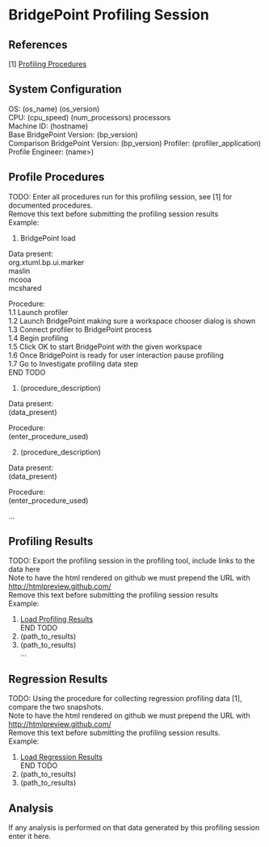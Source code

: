 # BridgePoint Profiling Session

References
--------
[1] [Profiling Procedures](https://github.com/xtuml/bridgepoint/doc-bridgepoint/process/profiling/BridgePoint_Profiling.md)   

System Configuration
-----------
OS: (os_name) (os_version)   
CPU: (cpu_speed) (num_processors) processors   
Machine ID: (hostname)   
Base BridgePoint Version: (bp_version)   
Comparison BridgePoint Version: (bp_version)
Profiler: (profiler_application)   
Profile Engineer: (name>)   

Profile Procedures
----------------------
TODO: Enter all procedures run for this profiling session, see [1] for documented procedures.   
      Remove this text before submitting the profiling session results   
      Example:   
1. BridgePoint load   

Data present:   
org.xtuml.bp.ui.marker   
maslin   
mcooa   
mcshared   

Procedure:   
1.1 Launch profiler   
1.2 Launch BridgePoint making sure a workspace chooser dialog is shown   
1.3 Connect profiler to BridgePoint process   
1.4 Begin profiling   
1.5 Click OK to start BridgePoint with the given workspace   
1.6 Once BridgePoint is ready for user interaction pause profiling   
1.7 Go to Investigate profiling data step   
END TODO   

1. (procedure_description)   

Data present:   
(data_present)   

Procedure:   
(enter_procedure_used)   

2. (procedure_description)    

Data present:   
(data_present)   

Procedure:   
(enter_procedure_used)   

...    

Profiling Results   
-------------
TODO: Export the profiling session in the profiling tool, include links to the data here   
      Note to have the html rendered on github we must prepend the URL with http://htmlpreview.github.com/   
      Remove this text before submitting the profiling session results   
      Example:   
1. [Load Profiling Results](https://github.com/xtuml/bridgepoint/doc-bridgepoint/checklists/6.0/9111_profiling.html)   
END TODO   
1. (path_to_results)   
2. (path_to_results)   
...   

Regression Results   
---------
TODO: Using the procedure for collecting regression profiling data [1], compare the two snapshots.   
      Note to have the html rendered on github we must prepend the URL with http://htmlpreview.github.com/   
      Remove this text before submitting the profiling session results.   
      Example:   
1. [Load Regression Results](http://htmlpreview.github.com/?https://github.com/xtuml/bridgepoint/doc-bridgepoint/checklists/6.0/9111_regression_comparison.html)   
END TODO   
1. (path_to_results)   
2. (path_to_results)    

Analysis   
------   
If any analysis is performed on that data generated by this profiling session enter it here.   
